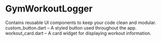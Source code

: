 # GymWorkoutLogger
Contains reusable UI components to keep your code clean and modular.
custom_button.dart – A styled button used throughout the app.
workout_card.dart – A card widget for displaying workout information.